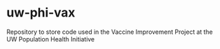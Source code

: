 # uw-phi-vax
Repository to store code used in the Vaccine Improvement Project at the UW Population Health Initiative
